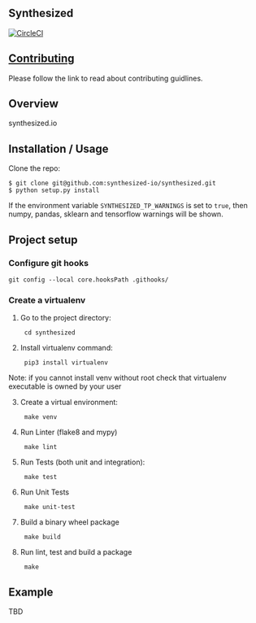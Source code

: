 Synthesized
--------

[![CircleCI](https://circleci.com/gh/synthesized-io/synthesized.svg?style=svg&circle-token=a798b03cdec6651b6604af9121cd5ad12a9c691d)](https://circleci.com/gh/synthesized-io/synthesized)

[Contributing](https://github.com/synthesized-io/synthesized/blob/master/CONTRIBUTING.md)
--------------
Please follow the link to read about contributing guidlines.

Overview
--------

synthesized.io

Installation / Usage
--------------------

Clone the repo:

    $ git clone git@github.com:synthesized-io/synthesized.git
    $ python setup.py install

If the environment variable `SYNTHESIZED_TP_WARNINGS` is set to `true`, then numpy, pandas, sklearn and tensorflow warnings will be shown.
   
Project setup
-------------

### Configure git hooks

  ```
  git config --local core.hooksPath .githooks/
  ```

### Create a virtualenv

1. Go to the project directory:

        cd synthesized

2. Install virtualenv command:

        pip3 install virtualenv
        
Note: if you cannot install venv without root check that virtualenv executable is owned by your user

3. Create a virtual environment:

        make venv

4. Run Linter (flake8 and mypy)

        make lint

5. Run Tests (both unit and integration):

        make test
        
6. Run Unit Tests

        make unit-test
        
7. Build a binary wheel package

        make build

8. Run lint, test and build a package

        make
Example
-------

TBD
